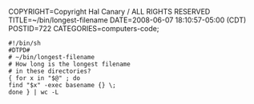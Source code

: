 COPYRIGHT=Copyright Hal Canary / ALL RIGHTS RESERVED
TITLE=~/bin/longest-filename
DATE=2008-06-07 18:10:57-05:00 (CDT)
POSTID=722
CATEGORIES=computers-code;

    #!/bin/sh
    #DTPD#
    # ~/bin/longest-filename
    # How long is the longest filename
    # in these directories?
    { for x in "$@" ; do
    find "$x" -exec basename {} \;
    done } | wc -L
